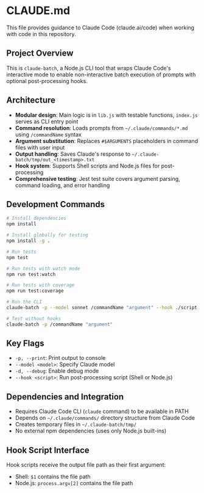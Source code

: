 # CLAUDE.md

This file provides guidance to Claude Code (claude.ai/code) when working with code in this repository.

## Project Overview

This is `claude-batch`, a Node.js CLI tool that wraps Claude Code's interactive mode to enable non-interactive batch execution of prompts with optional post-processing hooks.

## Architecture

- **Modular design**: Main logic is in `lib.js` with testable functions, `index.js` serves as CLI entry point
- **Command resolution**: Loads prompts from `~/.claude/commands/*.md` using `/commandName` syntax
- **Argument substitution**: Replaces `#$ARGUMENTS` placeholders in command files with user input
- **Output handling**: Saves Claude's response to `~/.claude-batch/tmp/out_<timestamp>.txt`
- **Hook system**: Supports Shell scripts and Node.js files for post-processing
- **Comprehensive testing**: Jest test suite covers argument parsing, command loading, and error handling

## Development Commands

```bash
# Install dependencies
npm install

# Install globally for testing
npm install -g .

# Run tests
npm test

# Run tests with watch mode
npm run test:watch

# Run tests with coverage
npm run test:coverage

# Run the CLI
claude-batch -p --model sonnet /commandName "argument" --hook ./script.sh

# Test without hooks
claude-batch -p /commandName "argument"
```

## Key Flags
- `-p, --print`: Print output to console
- `--model <model>`: Specify Claude model
- `-d, --debug`: Enable debug mode
- `--hook <script>`: Run post-processing script (Shell or Node.js)

## Dependencies and Integration

- Requires Claude Code CLI (`claude` command) to be available in PATH
- Depends on `~/.claude/commands/` directory structure from Claude Code
- Creates temporary files in `~/.claude-batch/tmp/`
- No external npm dependencies (uses only Node.js built-ins)

## Hook Script Interface

Hook scripts receive the output file path as their first argument:
- Shell: `$1` contains the file path
- Node.js: `process.argv[2]` contains the file path